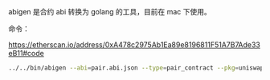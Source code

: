 abigen 是合约 abi 转换为 golang 的工具，目前在 mac 下使用。

命令：

https://etherscan.io/address/0xA478c2975Ab1Ea89e8196811F51A7B7Ade33eB11#code

```bash
../../bin/abigen --abi=pair.abi.json --type=pair_contract --pkg=uniswap --out=pair_uniswap.go
```